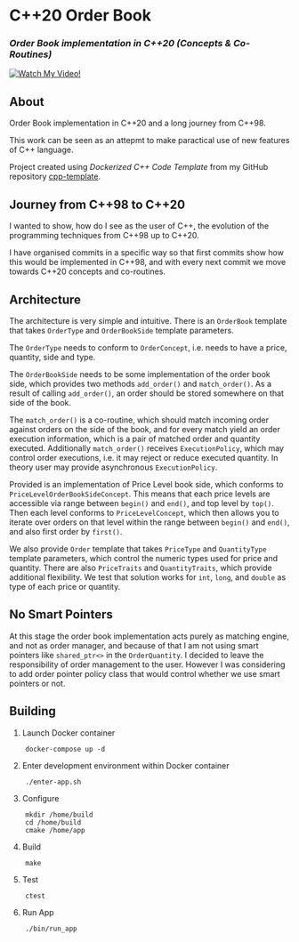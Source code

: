 # C++20 Order Book

### ***Order Book implementation in C++20 (Concepts & Co-Routines)***

[![Watch My Video!](https://img.youtube.com/vi/3k2O3KiE_xY/0.jpg)](https://www.youtube.com/watch?v=3k2O3KiE_xY)

## About

Order Book implementation in C++20 and a long journey from C++98.

This work can be seen as an attepmt to make paractical use of new features of C++ language.

Project created using *Dockerized C++ Code Template* from my GitHub repository [cpp-template](https://github.com/sadhbh-c0d3/cpp-template).

## Journey from C++98 to C++20

I wanted to show, how do I see as the user of C++, the evolution of the programming techniques from C++98 up to C++20.

I have organised commits in a specific way so that first commits show how this would be implemented in C++98, and with every
next commit we move towards C++20 concepts and co-routines.


## Architecture

The architecture is very simple and intuitive.
There is an `OrderBook` template that takes `OrderType` and `OrderBookSide` template parameters.
 
The `OrderType` needs to conform to `OrderConcept`, i.e. needs to have a price, quantity, side and type.
 
The `OrderBookSide` needs to be some implementation of the order book side, which provides two methods `add_order()` and `match_order()`.
As a result of calling `add_order()`, an order should be stored somewhere on that side of the book.

The `match_order()` is a co-routine, which should match incoming order against orders on the side of the book, and 
for every match yield an order execution information, which is a pair of matched order and quantity executed.
Additionally `match_order()` receives `ExecutionPolicy`, which may control order executions, i.e.
it may reject or reduce executed quantity. In theory user may provide asynchronous `ExecutionPolicy`.

Provided is an implementation of Price Level book side, which conforms to `PriceLevelOrderBookSideConcept`.
This means that each price levels are accessible via range between `begin()` and `end()`, and top level by `top()`.
Then each level conforms to `PriceLevelConcept`, which then allows you to iterate over orders on that level
within the range between `begin()` and `end()`, and also first order by `first()`.

We also provide `Order` template that takes `PriceType` and `QuantityType` template parameters,
which control the numeric types used for price and quantity.  There are also `PriceTraits` and `QuantityTraits`,
which provide additional flexibility. We test that solution works for `int`, `long`, and `double` as
type of each price or quantity.

## No Smart Pointers

At this stage the order book implementation acts purely as matching engine, and not as order manager,
and because of that I am not using smart pointers like `shared_ptr<>` in the `OrderQuantity`.
I decided to leave the responsibility of order management to the user. However I was considering to
add order pointer policy class that would control whether we use smart pointers or not.


## Building

1. Launch Docker container
```
    docker-compose up -d
```

2. Enter development environment within Docker container
```
    ./enter-app.sh
```

3. Configure
```
    mkdir /home/build
    cd /home/build
    cmake /home/app
```

4. Build
```
    make
```

5. Test
```
    ctest
```

6. Run App
```
    ./bin/run_app
```

